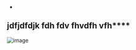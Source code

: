 -
jdfjdfdjk fdh fdv fhvdfh vfh****
-
 
![image](https://github.com/user-attachments/assets/2cbadf56-735b-495c-a873-493dc3795fe1)
